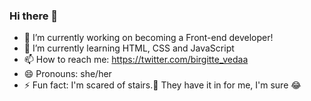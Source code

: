 ### Hi there 👋


- 🔭 I’m currently working on becoming a Front-end developer!
- 🌱 I’m currently learning HTML, CSS and JavaScript
- 📫 How to reach me: https://twitter.com/birgitte_vedaa
- 😄 Pronouns: she/her
- ⚡ Fun fact: I'm scared of stairs.:see_no_evil: They have it in for me, I'm sure :joy:
